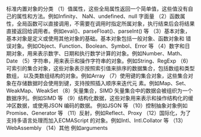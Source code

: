 标准内置对象的分类
（1）值属性，这些全局属性返回一个简单值，这些值没有自己的属性和方法。例如Infinity、
NaN、undefined、null 字面量
（2）函数属性，全局函数可以直接调用，不需要在调用时指定所属对象，执行结束后会将结果
直接返回给调用者。例如eval()、parseFloat()、parseInt() 等
（3）基本对象，基本对象是定义或使用其他对象的基础。基本对象包括一般对象、函数对象和
错误对象。例如Object、Function、Boolean、Symbol、Error 等
（4）数字和日期对象，用来表示数字、日期和执行数学计算的对象。例如Number、Math、Date
（5）字符串，用来表示和操作字符串的对象。例如String、RegExp
（6）可索引的集合对象，这些对象表示按照索引值来排序的数据集合，包括数组和类型数组，
以及类数组结构的对象。例如Array
（7）使用键的集合对象，这些集合对象在存储数据时会使用到键，支持按照插入顺序来迭代元
素。例如Map、Set、WeakMap、WeakSet
（8）矢量集合，SIMD 矢量集合中的数据会被组织为一个数据序列。例如SIMD 等
（9）结构化数据，这些对象用来表示和操作结构化的缓冲区数据，或使用JSON 编码的数据。
例如JSON 等
（10）控制抽象对象例如Promise、Generator 等
（11）反射，例如Reflect、Proxy
（12）国际化，为了支持多语言处理而加入ECMAScript 的对象。例如Intl、Intl.Collator
等
（13）WebAssembly
（14）其他 例如arguments